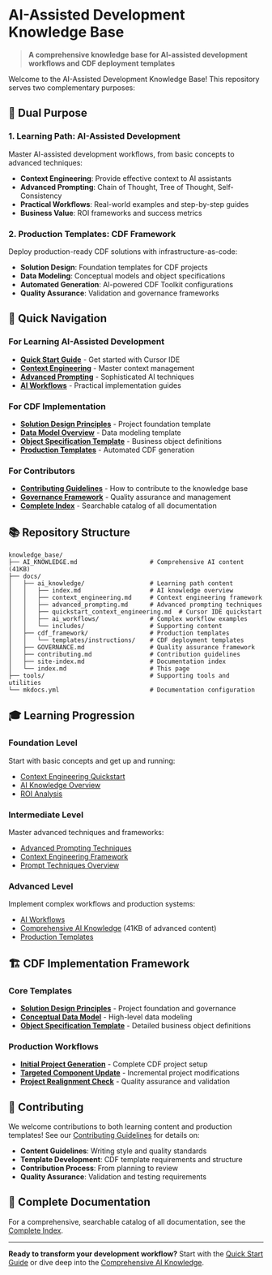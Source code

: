 # AI-Assisted Development Knowledge Base

> **A comprehensive knowledge base for AI-assisted development workflows and CDF deployment templates**

Welcome to the AI-Assisted Development Knowledge Base! This repository serves two complementary purposes:

## 🎯 Dual Purpose

### 1. **Learning Path: AI-Assisted Development**
Master AI-assisted development workflows, from basic concepts to advanced techniques:
- **Context Engineering**: Provide effective context to AI assistants
- **Advanced Prompting**: Chain of Thought, Tree of Thought, Self-Consistency
- **Practical Workflows**: Real-world examples and step-by-step guides
- **Business Value**: ROI frameworks and success metrics

### 2. **Production Templates: CDF Framework**
Deploy production-ready CDF solutions with infrastructure-as-code:
- **Solution Design**: Foundation templates for CDF projects
- **Data Modeling**: Conceptual models and object specifications
- **Automated Generation**: AI-powered CDF Toolkit configurations
- **Quality Assurance**: Validation and governance frameworks

## 🚀 Quick Navigation

### For Learning AI-Assisted Development
- **[Quick Start Guide](ai_knowledge/quickstart_context_engineering.md)** - Get started with Cursor IDE
- **[Context Engineering](ai_knowledge/context_engineering.md)** - Master context management
- **[Advanced Prompting](ai_knowledge/advanced_prompting.md)** - Sophisticated AI techniques
- **[AI Workflows](ai_knowledge/ai_workflows/index.md)** - Practical implementation guides

### For CDF Implementation
- **[Solution Design Principles](00_Solution_Design_Principles.md)** - Project foundation template
- **[Data Model Overview](01_Conceptual_Data_Model_Overview.md)** - Data modeling template
- **[Object Specification Template](XX_Object_Specification_Template.md)** - Business object definitions
- **[Production Templates](cdf_framework/templates/instructions/)** - Automated CDF generation

### For Contributors
- **[Contributing Guidelines](contributing.md)** - How to contribute to the knowledge base
- **[Governance Framework](GOVERNANCE.md)** - Quality assurance and management
- **[Complete Index](site-index.md)** - Searchable catalog of all documentation

## 📚 Repository Structure

```
knowledge_base/
├── AI_KNOWLEDGE.md                    # Comprehensive AI content (41KB)
├── docs/
│   ├── ai_knowledge/                  # Learning path content
│   │   ├── index.md                   # AI knowledge overview
│   │   ├── context_engineering.md     # Context engineering framework
│   │   ├── advanced_prompting.md      # Advanced prompting techniques
│   │   ├── quickstart_context_engineering.md  # Cursor IDE quickstart
│   │   ├── ai_workflows/              # Complex workflow examples
│   │   └── includes/                  # Supporting content
│   ├── cdf_framework/                 # Production templates
│   │   └── templates/instructions/    # CDF deployment templates
│   ├── GOVERNANCE.md                  # Quality assurance framework
│   ├── contributing.md                # Contribution guidelines
│   ├── site-index.md                  # Documentation index
│   └── index.md                       # This page
├── tools/                             # Supporting tools and utilities
└── mkdocs.yml                         # Documentation configuration
```

## 🎓 Learning Progression

### Foundation Level
Start with basic concepts and get up and running:
- [Context Engineering Quickstart](ai_knowledge/quickstart_context_engineering.md)
- [AI Knowledge Overview](ai_knowledge/index.md)
- [ROI Analysis](ai_knowledge/includes/roi_taxonomy.md)

### Intermediate Level
Master advanced techniques and frameworks:
- [Advanced Prompting Techniques](ai_knowledge/advanced_prompting.md)
- [Context Engineering Framework](ai_knowledge/context_engineering.md)
- [Prompt Techniques Overview](ai_knowledge/prompt_techniques_overview.md)

### Advanced Level
Implement complex workflows and production systems:
- [AI Workflows](ai_knowledge/ai_workflows/index.md)
- [Comprehensive AI Knowledge](AI_KNOWLEDGE.md) (41KB of advanced content)
- [Production Templates](cdf_framework/templates/instructions/)

## 🏗️ CDF Implementation Framework

### Core Templates
- **[Solution Design Principles](00_Solution_Design_Principles.md)** - Project foundation and governance
- **[Conceptual Data Model](01_Conceptual_Data_Model_Overview.md)** - High-level data modeling
- **[Object Specification Template](XX_Object_Specification_Template.md)** - Detailed business object definitions

### Production Workflows
- **[Initial Project Generation](cdf_framework/templates/instructions/01_INITIAL_PROJECT_GENERATION.md)** - Complete CDF project setup
- **[Targeted Component Update](cdf_framework/templates/instructions/02_TARGETED_COMPONENT_UPDATE.md)** - Incremental project modifications
- **[Project Realignment Check](cdf_framework/templates/instructions/03_PROJECT_REALIGNMENT_CHECK.md)** - Quality assurance and validation

## 🤝 Contributing

We welcome contributions to both learning content and production templates! See our [Contributing Guidelines](contributing.md) for details on:

- **Content Guidelines**: Writing style and quality standards
- **Template Development**: CDF template requirements and structure
- **Contribution Process**: From planning to review
- **Quality Assurance**: Validation and testing requirements

## 📖 Complete Documentation

For a comprehensive, searchable catalog of all documentation, see the [Complete Index](site-index.md).

---

**Ready to transform your development workflow?** Start with the [Quick Start Guide](ai_knowledge/quickstart_context_engineering.md) or dive deep into the [Comprehensive AI Knowledge](AI_KNOWLEDGE.md).